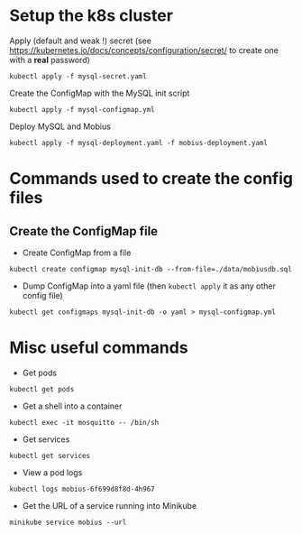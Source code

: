 # Setup the k8s cluster

Apply (default and weak !) secret (see https://kubernetes.io/docs/concepts/configuration/secret/ to create one with a __real__ password)

```
kubectl apply -f mysql-secret.yaml
```

Create the ConfigMap with the MySQL init script

```
kubectl apply -f mysql-configmap.yml
```

Deploy MySQL and Mobius

```
kubectl apply -f mysql-deployment.yaml -f mobius-deployment.yaml
```

# Commands used to create the config files

## Create the ConfigMap file

* Create ConfigMap from a file 

```
kubectl create configmap mysql-init-db --from-file=./data/mobiusdb.sql
```

* Dump ConfigMap into a yaml file (then `kubectl apply` it as any other config file)

```
kubectl get configmaps mysql-init-db -o yaml > mysql-configmap.yml
```

# Misc useful commands

* Get pods

```
kubectl get pods
```

* Get a shell into a container

```
kubectl exec -it mosquitto -- /bin/sh
```

* Get services

```
kubectl get services
```

* View a pod logs

```
kubectl logs mobius-6f699d8f8d-4h967
```

* Get the URL of a service running into Minikube

```
minikube service mobius --url
```
